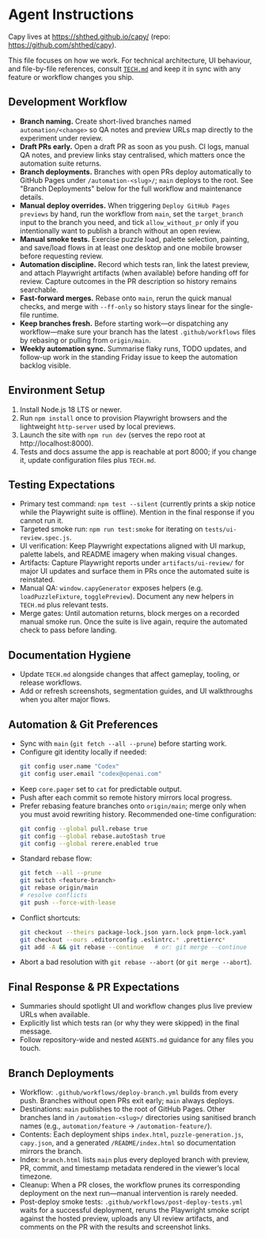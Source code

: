 # Agent Instructions

Capy lives at https://shthed.github.io/capy/ (repo: https://github.com/shthed/capy).

This file focuses on how we work. For technical architecture, UI behaviour, and
file-by-file references, consult [`TECH.md`](./TECH.md) and keep it in sync with
any feature or workflow changes you ship.

## Development Workflow

- **Branch naming.** Create short-lived branches named `automation/<change>` so
  QA notes and preview URLs map directly to the experiment under review.
- **Draft PRs early.** Open a draft PR as soon as you push. CI logs, manual QA
  notes, and preview links stay centralised, which matters once the automation
  suite returns.
- **Branch deployments.** Branches with open PRs deploy automatically to GitHub
  Pages under `/automation-<slug>/`; `main` deploys to the root. See "Branch
  Deployments" below for the full workflow and maintenance details.
- **Manual deploy overrides.** When triggering `Deploy GitHub Pages previews`
  by hand, run the workflow from `main`, set the `target_branch` input to the
  branch you need, and tick `allow_without_pr` only if you intentionally want to
  publish a branch without an open review.
- **Manual smoke tests.** Exercise puzzle load, palette selection, painting, and
  save/load flows in at least one desktop and one mobile browser before
  requesting review.
- **Automation discipline.** Record which tests ran, link the latest preview,
  and attach Playwright artifacts (when available) before handing off for
  review. Capture outcomes in the PR description so history remains searchable.
- **Fast-forward merges.** Rebase onto `main`, rerun the quick manual checks,
  and merge with `--ff-only` so history stays linear for the single-file
  runtime.
- **Keep branches fresh.** Before starting work—or dispatching any workflow—make
  sure your branch has the latest `.github/workflows` files by rebasing or
  pulling from `origin/main`.
- **Weekly automation sync.** Summarise flaky runs, TODO updates, and follow-up
  work in the standing Friday issue to keep the automation backlog visible.

## Environment Setup

1. Install Node.js 18 LTS or newer.
2. Run `npm install` once to provision Playwright browsers and the lightweight
   `http-server` used by local previews.
3. Launch the site with `npm run dev` (serves the repo root at
   http://localhost:8000).
4. Tests and docs assume the app is reachable at port 8000; if you change it,
   update configuration files plus `TECH.md`.

## Testing Expectations

- Primary test command: `npm test --silent` (currently prints a skip notice
  while the Playwright suite is offline). Mention in the final response if you
  cannot run it.
- Targeted smoke run: `npm run test:smoke` for iterating on
  `tests/ui-review.spec.js`.
- UI verification: Keep Playwright expectations aligned with UI markup, palette
  labels, and README imagery when making visual changes.
- Artifacts: Capture Playwright reports under `artifacts/ui-review/` for major
  UI updates and surface them in PRs once the automated suite is reinstated.
- Manual QA: `window.capyGenerator` exposes helpers (e.g.
  `loadPuzzleFixture`, `togglePreview`). Document any new helpers in `TECH.md`
  plus relevant tests.
- Merge gates: Until automation returns, block merges on a recorded manual
  smoke run. Once the suite is live again, require the automated check to pass
  before landing.

## Documentation Hygiene

- Update `TECH.md` alongside changes that affect gameplay, tooling, or release
  workflows.
- Add or refresh screenshots, segmentation guides, and UI walkthroughs when
  you alter major flows.

## Automation & Git Preferences

- Sync with `main` (`git fetch --all --prune`) before starting work.
- Configure git identity locally if needed:
  ```bash
  git config user.name "Codex"
  git config user.email "codex@openai.com"
  ```
- Keep `core.pager` set to `cat` for predictable output.
- Push after each commit so remote history mirrors local progress.
- Prefer rebasing feature branches onto `origin/main`; merge only when you must
  avoid rewriting history. Recommended one-time configuration:
  ```bash
  git config --global pull.rebase true
  git config --global rebase.autoStash true
  git config --global rerere.enabled true
  ```
- Standard rebase flow:
  ```bash
  git fetch --all --prune
  git switch <feature-branch>
  git rebase origin/main
  # resolve conflicts
  git push --force-with-lease
  ```
- Conflict shortcuts:
  ```bash
  git checkout --theirs package-lock.json yarn.lock pnpm-lock.yaml
  git checkout --ours .editorconfig .eslintrc.* .prettierrc*
  git add -A && git rebase --continue   # or: git merge --continue
  ```
- Abort a bad resolution with `git rebase --abort` (or `git merge --abort`).

## Final Response & PR Expectations

- Summaries should spotlight UI and workflow changes plus live preview URLs when
  available.
- Explicitly list which tests ran (or why they were skipped) in the final
  message.
- Follow repository-wide and nested `AGENTS.md` guidance for any files you
  touch.

## Branch Deployments

- Workflow: `.github/workflows/deploy-branch.yml` builds from every push.
  Branches without open PRs exit early; `main` always deploys.
- Destinations: `main` publishes to the root of GitHub Pages. Other branches
  land in `/automation-<slug>/` directories using sanitised branch names (e.g.,
  `automation/feature` → `/automation-feature/`).
- Contents: Each deployment ships `index.html`, `puzzle-generation.js`,
  `capy.json`, and a generated `/README/index.html` so documentation mirrors the
  branch.
- Index: `branch.html` lists `main` plus every deployed branch with preview,
  PR, commit, and timestamp metadata rendered in the viewer’s local timezone.
- Cleanup: When a PR closes, the workflow prunes its corresponding deployment on
  the next run—manual intervention is rarely needed.
- Post-deploy smoke tests: `.github/workflows/post-deploy-tests.yml` waits for a
  successful deployment, reruns the Playwright smoke script against the hosted
  preview, uploads any UI review artifacts, and comments on the PR with the
  results and screenshot links.
